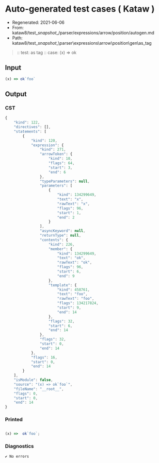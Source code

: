 # Auto-generated test cases ( Kataw )
- Regenerated: 2021-06-06
- From: kataw8/test\__snapshot__/parser/expressions/arrow/position/autogen.md
- Path: kataw8/test\__snapshot__\parser\expressions\arrow\position\gen\as_tag
> :: test: as tag
> :: case: (x) => ok
## Input

`````js
(x) => ok`foo`
`````
## Output

### CST

```javascript
{
    "kind": 122,
    "directives": [],
    "statements": [
        {
            "kind": 120,
            "expression": {
                "kind": 271,
                "arrowToken": {
                    "kind": 10,
                    "flags": 64,
                    "start": 3,
                    "end": 6
                },
                "typeParameters": null,
                "parameters": [
                    {
                        "kind": 134299649,
                        "text": "x",
                        "rawText": "x",
                        "flags": 96,
                        "start": 1,
                        "end": 2
                    }
                ],
                "asyncKeyword": null,
                "returnType": null,
                "contents": {
                    "kind": 226,
                    "member": {
                        "kind": 134299649,
                        "text": "ok",
                        "rawText": "ok",
                        "flags": 96,
                        "start": 6,
                        "end": 9
                    },
                    "template": {
                        "kind": 458761,
                        "text": "foo",
                        "rawText": "foo",
                        "flags": 134217824,
                        "start": 9,
                        "end": 14
                    },
                    "flags": 32,
                    "start": 6,
                    "end": 14
                },
                "flags": 32,
                "start": 0,
                "end": 14
            },
            "flags": 16,
            "start": 0,
            "end": 14
        }
    ],
    "isModule": false,
    "source": "(x) => ok`foo`",
    "fileName": "__root__",
    "flags": 0,
    "start": 0,
    "end": 14
}
```

### Printed

```javascript

(x) =>  ok`foo`;
```

### Diagnostics

```javascript
✔ No errors
```

